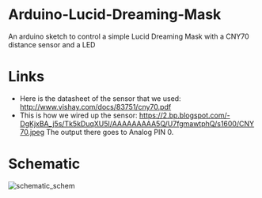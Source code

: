 # Arduino-Lucid-Dreaming-Mask
An arduino sketch to control a simple Lucid Dreaming Mask with a CNY70 distance sensor and a LED

# Links
* Here is the datasheet of the sensor that we used: http://www.vishay.com/docs/83751/cny70.pdf
* This is how we wired up the sensor: https://2.bp.blogspot.com/-DgKjxBA_j5s/Tk5kDuqXU5I/AAAAAAAAA5Q/U7fgmawtphQ/s1600/CNY70.jpeg
The output there goes to Analog PIN 0.

# Schematic

![schematic_schem](https://cloud.githubusercontent.com/assets/1250234/9284352/8af5af7a-42db-11e5-9c06-50832345571e.png)
